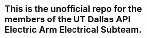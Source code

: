 # This is the unofficial repo for the members of the UT Dallas API Electric Arm Electrical Subteam.
